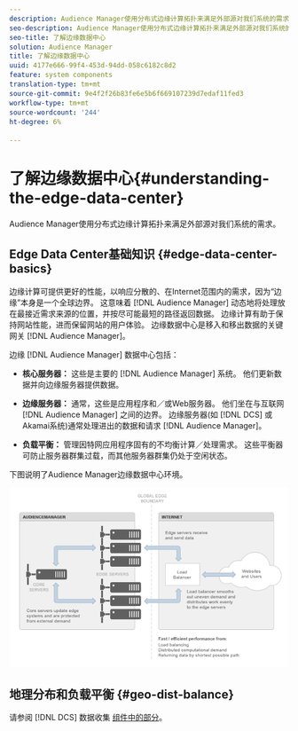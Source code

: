 ```yaml
---
description: Audience Manager使用分布式边缘计算拓扑来满足外部源对我们系统的需求。
seo-description: Audience Manager使用分布式边缘计算拓扑来满足外部源对我们系统的需求。
seo-title: 了解边缘数据中心
solution: Audience Manager
title: 了解边缘数据中心
uuid: 4177e666-99f4-453d-94dd-058c6182c8d2
feature: system components
translation-type: tm+mt
source-git-commit: 9e4f2f26b83fe6e5b6f669107239d7edaf11fed3
workflow-type: tm+mt
source-wordcount: '244'
ht-degree: 6%

---
```



# 了解边缘数据中心{#understanding-the-edge-data-center}

Audience Manager使用分布式边缘计算拓扑来满足外部源对我们系统的需求。

## Edge Data Center基础知识 {#edge-data-center-basics}

<!-- 

c_compedge.xml

 -->

边缘计算可提供更好的性能，以响应分散的、在Internet范围内的需求，因为“边缘”本身是一个全球边界。 这意味着 [!DNL Audience Manager] 动态地将处理放在最接近需求来源的位置，并按尽可能最短的路径返回数据。 边缘计算有助于保持网站性能，进而保留网站的用户体验。 边缘数据中心是移入和移出数据的关键网关 [!DNL Audience Manager]。

边缘 [!DNL Audience Manager] 数据中心包括：

* **核心服务器：** 这些是主要的 [!DNL Audience Manager] 系统。 他们更新数据并向边缘服务器提供数据。

* **边缘服务器：** 通常，这些是应用程序和／或Web服务器。 他们坐在与互联网 [!DNL Audience Manager] 之间的边界。 边缘服务器(如 [!DNL DCS] 或Akamai系统)通常处理进出的数据和请求 [!DNL Audience Manager]。

* **负载平衡：** 管理因特网应用程序固有的不均衡计算／处理需求。 这些平衡器可防止服务器群集过载，而其他服务器群集仍处于空闲状态。

下图说明了Audience Manager边缘数据中心环境。

![](assets/edge_data_center.png)

## 地理分布和负载平衡 {#geo-dist-balance}

请参阅 [!DNL DCS] 数据收集 [组件中的部分](../../reference/system-components/components-data-collection.md)。
